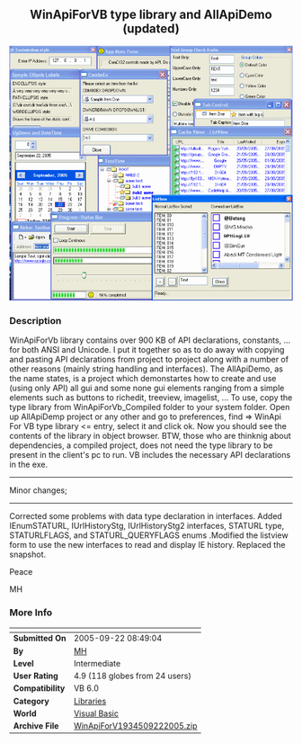 ﻿<div align="center">

## WinApiForVB type library and AllApiDemo \(updated\)

<img src="PIC2005922918525522.gif">
</div>

### Description

WinApiForVb library contains over 900 KB of API declarations, constants, ... for both ANSI and Unicode. I put it together so as to do away with copying and pasting API declarations from project to project along with a number of other reasons (mainly string handling and interfaces). The AllApiDemo, as the name states, is a project which demonstartes how to create and use (using only API) all gui and some none gui elements ranging from a simple elements such as buttons to richedit, treeview, imagelist, ... To use, copy the type library from WinApiForVb_Compiled folder to your system folder. Open up AllApiDemp project or any other and go to preferences, find =&gt; WinApi For VB type library &lt;= entry, select it and click ok. Now you should see the contents of the library in object browser. BTW, those who are thinknig about dependencies, a compiled project, does not need the type library to be present in the client's pc to run. VB includes the necessary API declarations in the exe.

----

Minor changes;

----

Corrected some problems with data type declaration in interfaces. Added IEnumSTATURL, IUrlHistoryStg, IUrlHistoryStg2 interfaces, STATURL type, STATURLFLAGS, and STATURL_QUERYFLAGS enums .Modified the listview form to use the new interfaces to read and display IE history. Replaced the snapshot.

Peace

MH
 
### More Info
 


<span>             |<span>
---                |---
**Submitted On**   |2005-09-22 08:49:04
**By**             |[MH](https://github.com/Planet-Source-Code/PSCIndex/blob/master/ByAuthor/mh.md)
**Level**          |Intermediate
**User Rating**    |4.9 (118 globes from 24 users)
**Compatibility**  |VB 6\.0
**Category**       |[Libraries](https://github.com/Planet-Source-Code/PSCIndex/blob/master/ByCategory/libraries__1-49.md)
**World**          |[Visual Basic](https://github.com/Planet-Source-Code/PSCIndex/blob/master/ByWorld/visual-basic.md)
**Archive File**   |[WinApiForV1934509222005\.zip](https://github.com/Planet-Source-Code/mh-winapiforvb-type-library-and-allapidemo-updated__1-62060/archive/master.zip)








